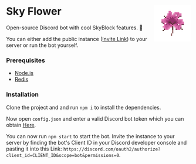 # Sky Flower <img align="right" width="100" height="100" src="resources/icon_transparent.png">
Open-source Discord bot with cool SkyBlock features. 🌺

You can either add the public instance (<a href="https://discord.com/oauth2/authorize?client_id=747232589961625665&scope=bot&permissions=0">Invite Link</a>) to your server or run the bot yourself.

<h3>Prerequisites</h3>

- <a href="https://nodejs.org/">Node.js</a>
- <a href="https://redis.io/">Redis</a>

<h3>Installation</h3>

Clone the project and and run `npm i` to install the dependencies.

Now open `config.json` and enter a valid Discord bot token which you can obtain <a href="https://discord.com/developers/applications/">Here</a>.

You can now run `npm start` to start the bot. Invite the instance to your server by finding the bot's Client ID in your Discord developer console and pasting it into this Link: `https://discord.com/oauth2/authorize?client_id=CLIENT_ID&scope=bot&permissions=0`.